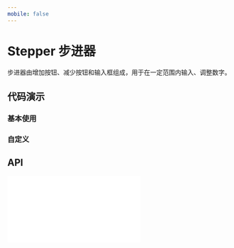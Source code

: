 ```yaml
---
mobile: false
---
```


# Stepper 步进器

步进器由增加按钮、减少按钮和输入框组成，用于在一定范围内输入、调整数字。

## 代码演示

### 基本使用

<code src="../../packages/wonder-ui/src/Stepper/demo/demo1.tsx"></code>

### 自定义

<code src="../../packages/wonder-ui/src/Stepper/demo/demo2.tsx"></code>

## API

<embed src="../../packages/wonder-ui/src/Stepper/index.md"></embed>

